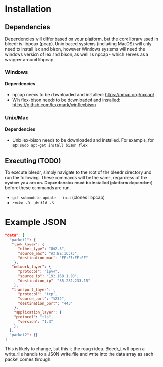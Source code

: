 # Installation

## Dependencies
Dependencies will differ based on your platform, but the core library used in bleedr is libpcap (pcap). Unix based systems (including MacOS) will only need to install lex and bison, however Windows systems will need the windows version of lex and bison, as well as npcap - which serves as a wrapper around libpcap. 

### Windows
#### Dependencies
* npcap needs to be downloaded and installed: https://nmap.org/npcap/
* Win flex-bison needs to be downloaded and installed: https://github.com/lexxmark/winflexbison

### Unix/Mac
#### Dependencies

* Unix lex-bison needs to be downloaded and installed. For example, for apt ```sudo apt-get install bison flex```

## Executing (TODO)

To execute bleedr, simply navigate to the root of the bleedr directory and run the following. These commands will be the same, regardless of the system you are on. Dependencies must be installed (platform dependent) before these commands are run. 

* ```git submodule update --init``` (clones libpcap)
* ```cmake -B ./build -S .```



# Example JSON

```json
"data": [
  "packet1": {
   "link_layer": {
      "ether_type": "802.3",
      "source_mac": "A2:BE:1C:F3",
      "destination_mac": "FF:FF:FF:FF"
    },
   "network_layer": {
      "protocol": "ipv4",
      "source_ip": "192.168.1.10",
      "destination_ip": "35.231.233.15"
    },
   "transport_layer": {
      "protocol": "tcp",
      "source_port": "5232",
      "destination_port": "443"
    },
    "application_layer": {
    "protocol": "tls",
      "version": "1.3"
    },
  },
  "packet2": {}
]
```

This is likely to change, but this is the rough idea. Bleedr_t will open a write_file handle to a JSON write_file and write into the data array as each packet comes through. 